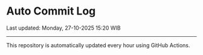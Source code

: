 # Auto Commit Log

Last updated: Monday, 27-10-2025 15:20 WIB

---

This repository is automatically updated every hour using GitHub Actions.
